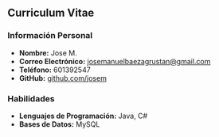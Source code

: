 ## Curriculum Vitae

### Información Personal
- **Nombre:** Jose M.
- **Correo Electrónico:** josemanuelbaezagrustan@gmail.com
- **Teléfono:** 601392547
- **GitHub:** [github.com/josem](https://github.com/Jose-Manuel05)

### Habilidades
- **Lenguajes de Programación:** Java, C#
- **Bases de Datos:** MySQL


